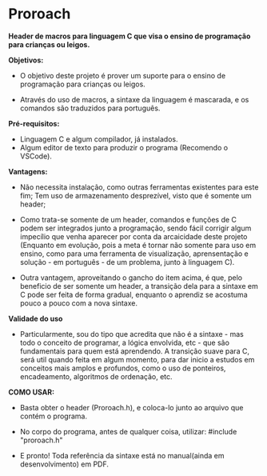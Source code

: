 # Proroach
**Header de macros para linguagem C que visa o ensino de programação para crianças ou leigos.**

  **Objetivos:**

  - O objetivo deste projeto é prover um suporte para o ensino de programação para crianças ou leigos.
  
  - Através do uso de macros, a sintaxe da linguagem é mascarada, e os comandos são traduzidos para português.
  
  **Pré-requisitos:**
  
  - Linguagem C e algum compilador, já instalados.
  - Algum editor de texto para produzir o programa (Recomendo o VSCode).
  
  **Vantagens:**
  
  - Não necessita instalação, como outras ferramentas existentes para este fim; Tem uso de armazenamento desprezível, visto que é somente um header;
  
  - Como trata-se somente de um header, comandos e funções de C podem ser integrados junto a programação, sendo fácil corrigir algum impecílio que venha aparecer por conta da arcaicidade deste projeto (Enquanto em evolução, pois a meta é tornar não somente para uso em ensino, como para uma ferramenta de visualização, aprensentação e solução - em português - de um problema, junto à linguagem C).
  
  - Outra vantagem, aproveitando o gancho do item acima, é que, pelo beneficio de ser somente um header, a transição dela para a sintaxe em C pode ser feita de forma gradual, enquanto o aprendiz se acostuma pouco a pouco com a nova sintaxe.
  
  **Validade do uso**
    
  - Particularmente, sou do tipo que acredita que não é a sintaxe - mas todo o conceito de programar, a lógica envolvida, etc - que são fundamentais para quem está aprendendo. A transição suave para C, será util quando feita em algum momento, para dar inicio a estudos em conceitos mais amplos e profundos, como o uso de ponteiros, encadeamento, algoritmos de ordenação, etc.

**COMO USAR:**

 - Basta obter o header (Proroach.h), e coloca-lo junto ao arquivo que contém o programa.
 
 - No corpo do programa, antes de qualquer coisa, utilizar: #include "proroach.h"
 
 - E pronto! Toda referência da sintaxe está no manual(ainda em desenvolvimento) em PDF.
